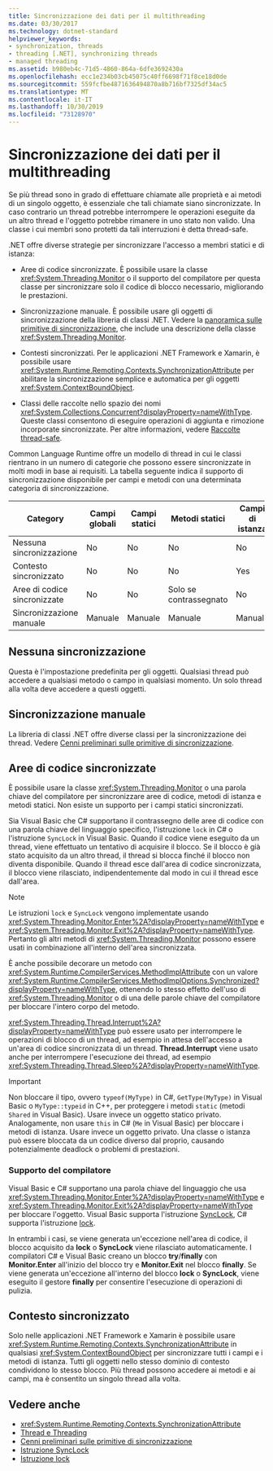 ```yaml
---
title: Sincronizzazione dei dati per il multithreading
ms.date: 03/30/2017
ms.technology: dotnet-standard
helpviewer_keywords:
- synchronization, threads
- threading [.NET], synchronizing threads
- managed threading
ms.assetid: b980eb4c-71d5-4860-864a-6dfe3692430a
ms.openlocfilehash: ecc1e234b03cb45075c40ff6698f71f8ce18d0de
ms.sourcegitcommit: 559fcfbe4871636494870a8b716bf7325df34ac5
ms.translationtype: MT
ms.contentlocale: it-IT
ms.lasthandoff: 10/30/2019
ms.locfileid: "73128970"
---
```

# <a name="synchronizing-data-for-multithreading"></a>Sincronizzazione dei dati per il multithreading

Se più thread sono in grado di effettuare chiamate alle proprietà e ai metodi di un singolo oggetto, è essenziale che tali chiamate siano sincronizzate. In caso contrario un thread potrebbe interrompere le operazioni eseguite da un altro thread e l'oggetto potrebbe rimanere in uno stato non valido. Una classe i cui membri sono protetti da tali interruzioni è detta thread-safe.  
  
.NET offre diverse strategie per sincronizzare l'accesso a membri statici e di istanza:  
  
- Aree di codice sincronizzate. È possibile usare la classe <xref:System.Threading.Monitor> o il supporto del compilatore per questa classe per sincronizzare solo il codice di blocco necessario, migliorando le prestazioni.  
  
- Sincronizzazione manuale. È possibile usare gli oggetti di sincronizzazione della libreria di classi .NET. Vedere la [panoramica sulle primitive di sincronizzazione](../../../docs/standard/threading/overview-of-synchronization-primitives.md), che include una descrizione della classe <xref:System.Threading.Monitor>.  
  
- Contesti sincronizzati. Per le applicazioni .NET Framework e Xamarin, è possibile usare <xref:System.Runtime.Remoting.Contexts.SynchronizationAttribute> per abilitare la sincronizzazione semplice e automatica per gli oggetti <xref:System.ContextBoundObject>.  
  
- Classi delle raccolte nello spazio dei nomi <xref:System.Collections.Concurrent?displayProperty=nameWithType>. Queste classi consentono di eseguire operazioni di aggiunta e rimozione incorporate sincronizzate. Per altre informazioni, vedere [Raccolte thread-safe](../../../docs/standard/collections/thread-safe/index.md).  
  
 Common Language Runtime offre un modello di thread in cui le classi rientrano in un numero di categorie che possono essere sincronizzate in molti modi in base ai requisiti. La tabella seguente indica il supporto di sincronizzazione disponibile per campi e metodi con una determinata categoria di sincronizzazione.  
  
|Category|Campi globali|Campi statici|Metodi statici|Campi di istanza|Metodi di istanza|Blocchi di codice specifici|  
|--------------|-------------------|-------------------|--------------------|---------------------|----------------------|--------------------------|  
|Nessuna sincronizzazione|No|No|No|No|No|No|  
|Contesto sincronizzato|No|No|No|Yes|Yes|No|  
|Aree di codice sincronizzate|No|No|Solo se contrassegnato|No|Solo se contrassegnato|Solo se contrassegnato|  
|Sincronizzazione manuale|Manuale|Manuale|Manuale|Manuale|Manuale|Manuale|  
  
## <a name="no-synchronization"></a>Nessuna sincronizzazione  
 Questa è l'impostazione predefinita per gli oggetti. Qualsiasi thread può accedere a qualsiasi metodo o campo in qualsiasi momento. Un solo thread alla volta deve accedere a questi oggetti.  
  
## <a name="manual-synchronization"></a>Sincronizzazione manuale  
 La libreria di classi .NET offre diverse classi per la sincronizzazione dei thread. Vedere [Cenni preliminari sulle primitive di sincronizzazione](../../../docs/standard/threading/overview-of-synchronization-primitives.md).  
  
## <a name="synchronized-code-regions"></a>Aree di codice sincronizzate  
 È possibile usare la classe <xref:System.Threading.Monitor> o una parola chiave del compilatore per sincronizzare aree di codice, metodi di istanza e metodi statici. Non esiste un supporto per i campi statici sincronizzati.  
  
 Sia Visual Basic che C# supportano il contrassegno delle aree di codice con una parola chiave del linguaggio specifico, l'istruzione `lock` in C# o l'istruzione `SyncLock` in Visual Basic. Quando il codice viene eseguito da un thread, viene effettuato un tentativo di acquisire il blocco. Se il blocco è già stato acquisito da un altro thread, il thread si blocca finché il blocco non diventa disponibile. Quando il thread esce dall'area di codice sincronizzata, il blocco viene rilasciato, indipendentemente dal modo in cui il thread esce dall'area.  
  
> [!NOTE]
> Le istruzioni `lock` e `SyncLock` vengono implementate usando <xref:System.Threading.Monitor.Enter%2A?displayProperty=nameWithType> e <xref:System.Threading.Monitor.Exit%2A?displayProperty=nameWithType>. Pertanto gli altri metodi di <xref:System.Threading.Monitor> possono essere usati in combinazione all'interno dell'area sincronizzata.  
  
 È anche possibile decorare un metodo con <xref:System.Runtime.CompilerServices.MethodImplAttribute> con un valore <xref:System.Runtime.CompilerServices.MethodImplOptions.Synchronized?displayProperty=nameWithType>, ottenendo lo stesso effetto dell'uso di <xref:System.Threading.Monitor> o di una delle parole chiave del compilatore per bloccare l'intero corpo del metodo.  
  
 <xref:System.Threading.Thread.Interrupt%2A?displayProperty=nameWithType> può essere usato per interrompere le operazioni di blocco di un thread, ad esempio in attesa dell'accesso a un'area di codice sincronizzata di un thread. **Thread.Interrupt** viene usato anche per interrompere l'esecuzione dei thread, ad esempio <xref:System.Threading.Thread.Sleep%2A?displayProperty=nameWithType>.  
  
> [!IMPORTANT]
> Non bloccare il tipo, ovvero `typeof(MyType)` in C#, `GetType(MyType)` in Visual Basic o `MyType::typeid` in C++, per proteggere i metodi `static` (metodi `Shared` in Visual Basic). Usare invece un oggetto statico privato. Analogamente, non usare `this` in C# (`Me` in Visual Basic) per bloccare i metodi di istanza. Usare invece un oggetto privato. Una classe o istanza può essere bloccata da un codice diverso dal proprio, causando potenzialmente deadlock o problemi di prestazioni.  
  
### <a name="compiler-support"></a>Supporto del compilatore  
 Visual Basic e C# supportano una parola chiave del linguaggio che usa <xref:System.Threading.Monitor.Enter%2A?displayProperty=nameWithType> e <xref:System.Threading.Monitor.Exit%2A?displayProperty=nameWithType> per bloccare l'oggetto. Visual Basic supporta l'istruzione [SyncLock](../../visual-basic/language-reference/statements/synclock-statement.md), C# supporta l'istruzione [lock](../../csharp/language-reference/keywords/lock-statement.md).  
  
 In entrambi i casi, se viene generata un'eccezione nell'area di codice, il blocco acquisito da **lock** o **SyncLock** viene rilasciato automaticamente. I compilatori C# e Visual Basic creano un blocco **try**/**finally** con **Monitor.Enter** all'inizio del blocco try e **Monitor.Exit** nel blocco **finally**. Se viene generata un'eccezione all'interno del blocco **lock** o **SyncLock**, viene eseguito il gestore **finally** per consentire l'esecuzione di operazioni di pulizia.  
  
## <a name="synchronized-context"></a>Contesto sincronizzato  
 
Solo nelle applicazioni .NET Framework e Xamarin è possibile usare <xref:System.Runtime.Remoting.Contexts.SynchronizationAttribute> in qualsiasi <xref:System.ContextBoundObject> per sincronizzare tutti i campi e i metodi di istanza. Tutti gli oggetti nello stesso dominio di contesto condividono lo stesso blocco. Più thread possono accedere ai metodi e ai campi, ma è consentito un singolo thread alla volta.  
  
## <a name="see-also"></a>Vedere anche

- <xref:System.Runtime.Remoting.Contexts.SynchronizationAttribute>
- [Thread e Threading](../../../docs/standard/threading/threads-and-threading.md)
- [Cenni preliminari sulle primitive di sincronizzazione](../../../docs/standard/threading/overview-of-synchronization-primitives.md)
- [Istruzione SyncLock](../../visual-basic/language-reference/statements/synclock-statement.md)
- [Istruzione lock](../../csharp/language-reference/keywords/lock-statement.md)
